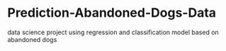 # Prediction-Abandoned-Dogs-Data
data science project using regression and classification model based on abandoned dogs 
